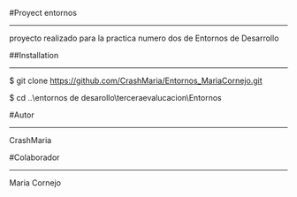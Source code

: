 #Proyect entornos
***

proyecto realizado para la practica numero dos de Entornos de Desarrollo 

##Installation
***

$ git clone https://github.com/CrashMaria/Entornos_MariaCornejo.git

$ cd ..\entornos de desarollo\terceraevalucacion\Entornos

#Autor
***
CrashMaria

#Colaborador
***
Maria Cornejo

